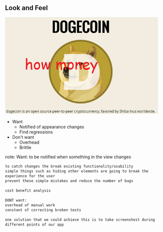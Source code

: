 ## Look and Feel

![image after](images/after.png "Image After")

* Want
    * Notified of appearance changes
    * Find regressions
* Don't want
    * Overhead
    * Brittle

note:
    Want:
    to be notified when something in the view changes

    to catch changes the break existing functionality/usability
    simple things such as hiding other elements are going to break the experience for the user
    prevent these simple mistakes and reduce the number of bugs

    cost benefit analysis

    DONT want:
    overhead of manual work
    constant of correcting broken tests

    one solution that we could achieve this is to take screenshost during different points of our app
